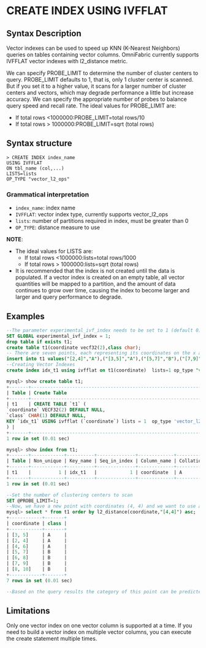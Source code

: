 # CREATE INDEX USING IVFFLAT

## Syntax Description

Vector indexes can be used to speed up KNN (K-Nearest Neighbors) queries on tables containing vector columns. OmniFabric currently supports IVFFLAT vector indexes with l2_distance metric.

We can specify PROBE_LIMIT to determine the number of cluster centers to query. PROBE_LIMIT defaults to 1, that is, only 1 cluster center is scanned. But if you set it to a higher value, it scans for a larger number of cluster centers and vectors, which may degrade performance a little but increase accuracy. We can specify the appropriate number of probes to balance query speed and recall rate. The ideal values for PROBE_LIMIT are:

- If total rows <1000000:PROBE_LIMIT=total rows/10
- If total rows > 1000000:PROBE_LIMIT=sqrt (total rows)

## Syntax structure

```
> CREATE INDEX index_name
USING IVFFLAT
ON tbl_name (col,...)
LISTS=lists
OP_TYPE "vector_l2_ops"
```

### Grammatical interpretation

- `index_name`: index name
- `IVFFLAT`: vector index type, currently supports vector_l2_ops
- `lists`: number of partitions required in index, must be greater than 0
- `OP_TYPE`: distance measure to use

__NOTE__:

- The ideal values for LISTS are:
    - If total rows <1000000:lists=total rows/1000
    - If total rows > 1000000:lists=sqrt (total rows)
- It is recommended that the index is not created until the data is populated. If a vector index is created on an empty table, all vector quantities will be mapped to a partition, and the amount of data continues to grow over time, causing the index to become larger and larger and query performance to degrade.

## Examples

```sql
--The parameter experimental_ivf_index needs to be set to 1 (default 0) to use vector indexes.
SET GLOBAL experimental_ivf_index = 1;
drop table if exists t1;
create table t1(coordinate vecf32(2),class char);
-- There are seven points, each representing its coordinates on the x and y axes, and each point's class is labeled A or B.
insert into t1 values("[2,4]","A"),("[3,5]","A"),("[5,7]","B"),("[7,9]","B"),("[4,6]","A"),("[6,8]","B"),("[8,10]","B");
--Creating Vector Indexes
create index idx_t1 using ivfflat on t1(coordinate)  lists=1 op_type "vector_l2_ops";

mysql> show create table t1;
+-------+------------------------------------------------------------------------------------------------------------------------------------------------------------------------+
| Table | Create Table                                                                                                                                                           |
+-------+------------------------------------------------------------------------------------------------------------------------------------------------------------------------+
| t1    | CREATE TABLE `t1` (
`coordinate` VECF32(2) DEFAULT NULL,
`class` CHAR(1) DEFAULT NULL,
KEY `idx_t1` USING ivfflat (`coordinate`) lists = 1  op_type 'vector_l2_ops'
) |
+-------+------------------------------------------------------------------------------------------------------------------------------------------------------------------------+
1 row in set (0.01 sec)

mysql> show index from t1;
+-------+------------+----------+--------------+-------------+-----------+-------------+----------+--------+------+------------+---------+---------------+-----------------------------------------+---------+------------+
| Table | Non_unique | Key_name | Seq_in_index | Column_name | Collation | Cardinality | Sub_part | Packed | Null | Index_type | Comment | Index_comment | Index_params                            | Visible | Expression |
+-------+------------+----------+--------------+-------------+-----------+-------------+----------+--------+------+------------+---------+---------------+-----------------------------------------+---------+------------+
| t1    |          1 | idx_t1   |            1 | coordinate  | A         |           0 | NULL     | NULL   | YES  | ivfflat    |         |               | {"lists":"1","op_type":"vector_l2_ops"} | YES     | NULL       |
+-------+------------+----------+--------------+-------------+-----------+-------------+----------+--------+------+------------+---------+---------------+-----------------------------------------+---------+------------+
1 row in set (0.01 sec)

--Set the number of clustering centers to scan
SET @PROBE_LIMIT=1;
--Now, we have a new point with coordinates (4, 4) and we want to use a KNN query to predict the class of this point.
mysql> select * from t1 order by l2_distance(coordinate,"[4,4]") asc;
+------------+-------+
| coordinate | class |
+------------+-------+
| [3, 5]     | A     |
| [2, 4]     | A     |
| [4, 6]     | A     |
| [5, 7]     | B     |
| [6, 8]     | B     |
| [7, 9]     | B     |
| [8, 10]    | B     |
+------------+-------+
7 rows in set (0.01 sec)

--Based on the query results the category of this point can be predicted as A
```

## Limitations

Only one vector index on one vector column is supported at a time. If you need to build a vector index on multiple vector columns, you can execute the create statement multiple times.
